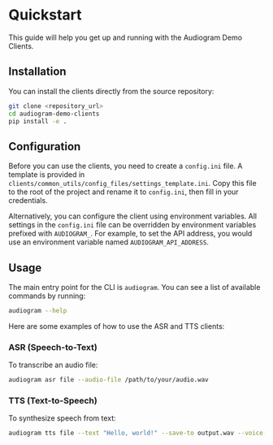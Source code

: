 # Quickstart

This guide will help you get up and running with the Audiogram Demo Clients.

## Installation

You can install the clients directly from the source repository:

```bash
git clone <repository_url>
cd audiogram-demo-clients
pip install -e .
```

## Configuration

Before you can use the clients, you need to create a `config.ini` file. A template is provided in `clients/common_utils/config_files/settings_template.ini`. Copy this file to the root of the project and rename it to `config.ini`, then fill in your credentials.

Alternatively, you can configure the client using environment variables. All settings in the `config.ini` file can be overridden by environment variables prefixed with `AUDIOGRAM_`. For example, to set the API address, you would use an environment variable named `AUDIOGRAM_API_ADDRESS`.

## Usage

The main entry point for the CLI is `audiogram`. You can see a list of available commands by running:

```bash
audiogram --help
```

Here are some examples of how to use the ASR and TTS clients:

### ASR (Speech-to-Text)

To transcribe an audio file:

```bash
audiogram asr file --audio-file /path/to/your/audio.wav
```

### TTS (Text-to-Speech)

To synthesize speech from text:

```bash
audiogram tts file --text "Hello, world!" --save-to output.wav --voice-name elena
```
